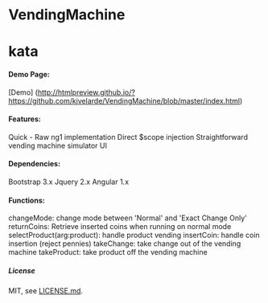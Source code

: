 # VendingMachine
kata
=============================
#### Demo Page:

[Demo] (http://htmlpreview.github.io/?https://github.com/kjvelarde/VendingMachine/blob/master/index.html)

#### Features:
Quick - Raw ng1 implementation
Direct $scope injection
Straightforward vending machine simulator UI

#### Dependencies:
Bootstrap 3.x
Jquery 2.x
Angular 1.x

#### Functions: 
changeMode: change mode between 'Normal' and 'Exact Change Only'
returnCoins: Retrieve inserted coins when running on normal mode
selectProduct(arg:product): handle product vending
insertCoin: handle coin insertion (reject pennies)
takeChange: take change out of the vending machine
takeProduct: take product off the vending machine

##### License

MIT, see [LICENSE.md](./LICENSE.md).

